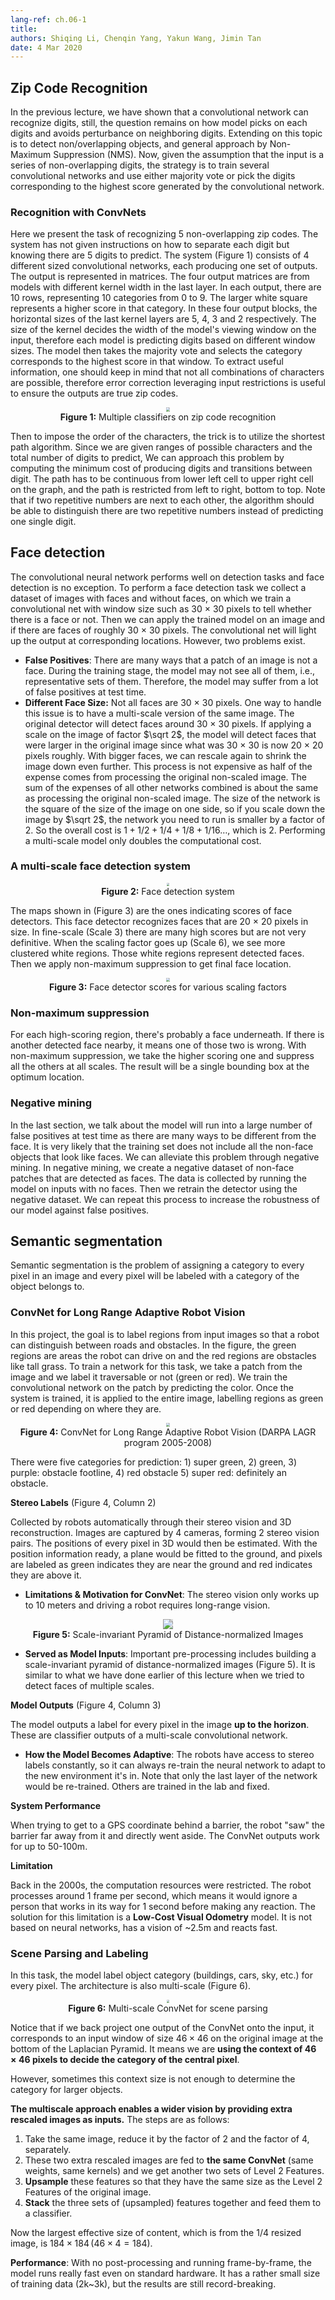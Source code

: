 ```yaml
---
lang-ref: ch.06-1
title: 
authors: Shiqing Li, Chenqin Yang, Yakun Wang, Jimin Tan
date: 4 Mar 2020
---
```


## Zip Code Recognition

In the previous lecture, we have shown that a convolutional network can recognize digits, still, the question remains on how model picks on each digits and avoids perturbance on neighboring digits. Extending on this topic is to detect non/overlapping objects, and general approach by Non-Maximum Suppression (NMS). Now, given the assumption that the input is a series of non-overlapping digits, the strategy is to train several convolutional networks and use either majority vote or pick the digits corresponding to the highest score generated by the convolutional network. 

### Recognition with ConvNets

Here we present the task of recognizing 5 non-overlapping zip codes. The system has not given instructions on how to separate each digit but knowing there are 5 digits to predict. The system (Figure 1) consists of 4 different sized convolutional networks, each producing one set of outputs. The output is represented in matrices. The four output matrices are from models with different kernel width in the last layer. In each output, there are 10 rows, representing 10 categories from 0 to 9. The larger white square represents a higher score in that category. In these four output blocks, the horizontal sizes of the last kernel layers are 5, 4, 3 and 2 respectively. The size of the kernel decides the width of the model's viewing window on the input, therefore each model is predicting digits based on different window sizes. The model then takes the majority vote and selects the category corresponds to the highest score in that window. To extract useful information, one should keep in mind that not all combinations of characters are possible, therefore error correction leveraging input restrictions is useful to ensure the outputs are true zip codes. 

<center>
<img src="https://i.imgur.com/O1IN3JD.png" style="zoom: 40%; background-color:#DCDCDC;"/><br>
<b>Figure 1:</b> Multiple classifiers on zip code recognition 
</center>

Then to impose the order of the characters, the trick is to utilize the shortest path algorithm. Since we are given ranges of possible characters and the total number of digits to predict, We can approach this problem by computing the minimum cost of producing digits and transitions between digit. The path has to be continuous from lower left cell to upper right cell on the graph, and the path is restricted from left to right, bottom to top. Note that if two repetitive numbers are next to each other, the algorithm should be able to distinguish there are two repetitive numbers instead of predicting one single digit. 


## Face detection
The convolutional neural network performs well on detection tasks and face detection is no exception. To perform a face detection task we collect a dataset of images with faces and without faces, on which we train a convolutional net with window size such as 30 $\times$ 30 pixels to tell whether there is a face or not. Then we can apply the trained model on an image and if there are faces of roughly 30 $\times$ 30 pixels. The convolutional net will light up the output at corresponding locations. However, two problems exist.


- **False Positives**: There are many ways that a patch of an image is not a face. During the training stage, the model may not see all of them, i.e., representative sets of them. Therefore, the model may suffer from a lot of false positives at test time. 
- **Different Face Size:** Not all faces are 30 $\times$ 30 pixels. One way to handle this issue is to have a multi-scale version of the same image. The original detector will detect faces around 30 $\times$ 30 pixels. If applying a scale on the image of factor $\sqrt 2$, the model will detect faces that were larger in the original image since what was 30 $\times$ 30 is now 20 $\times$ 20 pixels roughly. With bigger faces, we can rescale again to shrink the image down even further. This process is not expensive as half of the expense comes from processing the original non-scaled image. The sum of the expenses of all other networks combined is about the same as processing the original non-scaled image. The size of the network is the square of the size of the image on one side, so if you scale down the image by $\sqrt 2$, the network you need to run is smaller by a factor of 2. So the overall cost is $1+1/2+1/4+1/8+1/16…$, which is 2. Performing a multi-scale model only doubles the computational cost.

### A multi-scale face detection system

<center>
<img src="https://i.imgur.com/8R3v0Dj.png" style="zoom: 30%; background-color:#DCDCDC;"/><br>
<b>Figure 2:</b> Face detection system
</center>

The maps shown in (Figure 3) are the ones indicating scores of face detectors. This face detector recognizes faces that are 20 $\times$ 20 pixels in size. In fine-scale (Scale 3) there are many high scores but are not very definitive. When the scaling factor goes up (Scale 6), we see more clustered white regions. Those white regions represent detected faces. Then we apply non-maximum suppression to get final face location.

<center>
<img src="https://imgur.com/CQ8T00O.png" style="zoom: 40%; background-color:#DCDCDC;"/><br>
<b>Figure 3:</b> Face detector scores for various scaling factors
</center>

### Non-maximum suppression

For each high-scoring region, there's probably a face underneath. If there is another detected face nearby, it means one of those two is wrong. With non-maximum suppression, we take the higher scoring one and suppress all the others at all scales. The result will be a single bounding box at the optimum location.

### Negative mining

In the last section, we talk about the model will run into a large number of false positives at test time as there are many ways to be different from the face. It is very likely that the training set does not include all the non-face objects that look like faces. We can alleviate this problem through negative mining. In negative mining, we create a negative dataset of non-face patches that are detected as faces. The data is collected by running the model on inputs with no faces. Then we retrain the detector using the negative dataset. We can repeat this process to increase the robustness of our model against false positives. 

## Semantic segmentation

Semantic segmentation is the problem of assigning a category to every pixel in an image and every pixel will be labeled with a category of the object belongs to.

### ConvNet for Long Range Adaptive Robot Vision

In this project, the goal is to label regions from input images so that a robot can distinguish between roads and obstacles. In the figure, the green regions are areas the robot can drive on and the red regions are obstacles like tall grass. To train a network for this task, we take a patch from the image and we label it traversable or not (green or red). We train the convolutional network on the patch by predicting the color. Once the system is trained, it is applied to the entire image, labelling regions as green or red depending on where they are. 

<center>
<img src="https://imgur.com/5mM7dTT.png" style="zoom: 40%; background-color:#DCDCDC;"/><br>
<b>Figure 4:</b> ConvNet for Long Range Adaptive Robot Vision (DARPA LAGR program 2005-2008)
</center>

There were five categories for prediction: 1) super green, 2) green, 3) purple: obstacle footline, 4) red obstacle  5) super red: definitely an obstacle.



**Stereo Labels** (Figure 4, Column 2)

Collected by robots automatically through their stereo vision and 3D reconstruction. Images are captured by 4 cameras, forming 2 stereo vision pairs. The positions of every pixel in 3D would then be estimated. With the position information ready, a plane would be fitted to the ground, and pixels are labeled as green indicates they are near the ground and red indicates they are above it.

* **Limitations & Motivation for ConvNet**: The stereo vision only works up to 10 meters and driving a robot requires long-range vision.
    
<center>
<img src="https://i.imgur.com/rcxY4Lb.png" style="zoom: 100%; background-color:#DCDCDC;"/><br>
<b>Figure 5:</b> Scale-invariant Pyramid of Distance-normalized Images
</center>
 
* **Served as Model Inputs**: Important pre-processing includes building a scale-invariant pyramid of distance-normalized images (Figure 5). It is similar to what we have done earlier of this lecture when we tried to detect faces of multiple scales.

**Model Outputs** (Figure 4, Column 3)

The model outputs a label for every pixel in the image **up to the horizon**. These are classifier outputs of a multi-scale convolutional network.

* **How the Model Becomes Adaptive**: The robots have access to stereo labels constantly, so it can always re-train the neural network to adapt to the new environment it's in. Note that only the last layer of the network would be re-trained. Others are trained in the lab and fixed.

**System Performance**

When trying to get to a GPS coordinate behind a barrier, the robot "saw" the barrier far away from it and directly went aside. The ConvNet outputs work for up to 50-100m.

**Limitation**

Back in the 2000s, the computation resources were restricted. The robot processes around 1 frame per second, which means it would ignore a person that works in its way for 1 second before making any reaction. The solution for this limitation is a **Low-Cost Visual Odometry** model. It is not based on neural networks, has a vision of ~2.5m and reacts fast.




### Scene Parsing and Labeling

In this task, the model label object category (buildings, cars, sky, etc.) for every pixel. The architecture is also multi-scale (Figure 6).

<center>
<img src="https://i.imgur.com/VpVbkl5.jpg" style="zoom: 30%; background-color:#DCDCDC;"/><br>
<b>Figure 6:</b> Multi-scale ConvNet for scene parsing
</center>

Notice that if we back project one output of the ConvNet onto the input, it corresponds to an input window of size $46\times46$ on the original image at the bottom of the Laplacian Pyramid. It means we are **using the context of $46\times46$ pixels to decide the category of the central pixel**. 

However, sometimes this context size is not enough to determine the category for larger objects.

**The multiscale approach enables a wider vision by providing extra rescaled images as  inputs.** The steps are as follows:
1. Take the same image, reduce it by the factor of 2 and the factor of 4, separately. 
2. These two extra rescaled images are fed to **the same ConvNet** (same weights, same kernels) and we get another two sets of Level 2 Features.
3. **Upsample** these features so that they have the same size as the Level 2 Features of the original image. 
4. **Stack** the three sets of (upsampled) features together and feed them to a classifier.
    
Now the largest effective size of content, which is from the 1/4 resized image, is $184\times 184\, (46\times 4=184)$. 

**Performance**: With no post-processing and running frame-by-frame, the model runs really fast even on standard hardware. It has a rather small size of training data (2k~3k), but the results are still record-breaking. 
